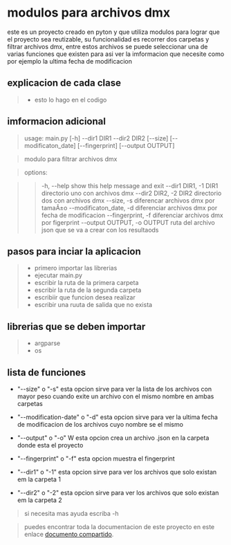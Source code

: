 # modulos para archivos dmx
este es un proyecto creado en pyton y que utiliza modulos para lograr que el proyecto sea reutizable, su funcionalidad es recorrer dos carpetas y filtrar archivos dmx, entre estos archivos se puede seleccionar una de varias funciones que existen para asi ver la imformacion que necesite como por ejemplo la ultima fecha de modificacion
## explicacion de cada clase 
> - esto lo hago en el codigo

## imformacion adicional
>  usage: main.py [-h] --dir1 DIR1 --dir2 DIR2 [--size] [--modificaton_date] [--fingerprint] [--output OUTPUT]

> modulo para filtrar archivos dmx

> options:

>> -h, --help            show this help message and exit
>> --dir1 DIR1, -1 DIR1  directorio uno con archivos dmx
>>  --dir2 DIR2, -2 DIR2  directorio dos con archivos dmx 
>>  --size, -s            diferencar archivos dmx por tamaÃ±o
>>  --modificaton_date, -d         diferenciar archivos dmx por fecha de modificacion
>>  --fingerprint, -f     diferenciar archivos dmx por figerprint 
>>  --output OUTPUT, -o OUTPUT           ruta del archivo json que se va a crear con los resultaods

## pasos para inciar la aplicacion 
> - primero importar las librerias
> - ejecutar main.py
> - escribir la ruta de la primera carpeta
> - escribir la ruta de la segunda carpeta
> - escribiir que funcion desea realizar
> - escribir una ruuta de salida que no exista
## librerias que se deben importar
> - argparse
> - os
## lista de funciones

- "--size" o "-s"  esta opcion sirve para ver la lista de los archivos con mayor peso cuando exite un archivo con el mismo nombre en ambas carpetas

- "--modification-date" o "-d" esta opcion sirve para ver la ultima fecha de modificacion  de los archivos cuyo nombre se el mismo

- "--output" o "-o" W esta opcion crea un archivo .json en la carpeta donde esta el proyecto

- "--fingerprint" o "-f" esta opcion muestra el fingerprint

- "--dir1" o "-1" esta opcion sirve para ver los archivos que solo existan em la carpeta 1

- "--dir2" o "-2" esta opcion sirve para ver los archivos que solo existan em la carpeta 2

> si necesita mas ayuda escriba  -h


>puedes encontrar toda la documentacion de este proyecto en este enlace [documento compartido](https://docs.google.com/document/d/1dEbk0qI2qlFbcdrTo5B1w-_0NxUv8osXjdjIssEdNR0/edit#heading=h.3ti6jx56udpj).
